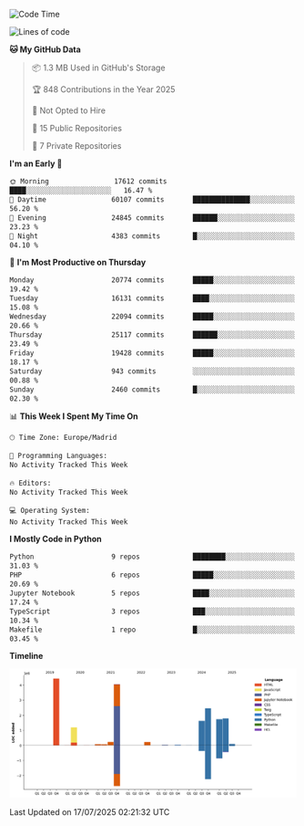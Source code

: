<!--START_SECTION:waka-->
![Code Time](http://img.shields.io/badge/Code%20Time-839%20hrs%2038%20mins-blue)

![Lines of code](https://img.shields.io/badge/From%20Hello%20World%20I%27ve%20Written-18.0%20million%20lines%20of%20code-blue)

**🐱 My GitHub Data** 

> 📦 1.3 MB Used in GitHub's Storage 
 > 
> 🏆 848 Contributions in the Year 2025
 > 
> 🚫 Not Opted to Hire
 > 
> 📜 15 Public Repositories 
 > 
> 🔑 7 Private Repositories 
 > 
**I'm an Early 🐤** 

```text
🌞 Morning                17612 commits       ████░░░░░░░░░░░░░░░░░░░░░   16.47 % 
🌆 Daytime                60107 commits       ██████████████░░░░░░░░░░░   56.20 % 
🌃 Evening                24845 commits       ██████░░░░░░░░░░░░░░░░░░░   23.23 % 
🌙 Night                  4383 commits        █░░░░░░░░░░░░░░░░░░░░░░░░   04.10 % 
```
📅 **I'm Most Productive on Thursday** 

```text
Monday                   20774 commits       █████░░░░░░░░░░░░░░░░░░░░   19.42 % 
Tuesday                  16131 commits       ████░░░░░░░░░░░░░░░░░░░░░   15.08 % 
Wednesday                22094 commits       █████░░░░░░░░░░░░░░░░░░░░   20.66 % 
Thursday                 25117 commits       ██████░░░░░░░░░░░░░░░░░░░   23.49 % 
Friday                   19428 commits       █████░░░░░░░░░░░░░░░░░░░░   18.17 % 
Saturday                 943 commits         ░░░░░░░░░░░░░░░░░░░░░░░░░   00.88 % 
Sunday                   2460 commits        █░░░░░░░░░░░░░░░░░░░░░░░░   02.30 % 
```


📊 **This Week I Spent My Time On** 

```text
🕑︎ Time Zone: Europe/Madrid

💬 Programming Languages: 
No Activity Tracked This Week

🔥 Editors: 
No Activity Tracked This Week

💻 Operating System: 
No Activity Tracked This Week
```

**I Mostly Code in Python** 

```text
Python                   9 repos             ████████░░░░░░░░░░░░░░░░░   31.03 % 
PHP                      6 repos             █████░░░░░░░░░░░░░░░░░░░░   20.69 % 
Jupyter Notebook         5 repos             ████░░░░░░░░░░░░░░░░░░░░░   17.24 % 
TypeScript               3 repos             ███░░░░░░░░░░░░░░░░░░░░░░   10.34 % 
Makefile                 1 repo              █░░░░░░░░░░░░░░░░░░░░░░░░   03.45 % 
```



**Timeline**

![Lines of Code chart](https://raw.githubusercontent.com/danisoronellas/danisoronellas/main/assets/bar_graph.png)


 Last Updated on 17/07/2025 02:21:32 UTC
<!--END_SECTION:waka-->
